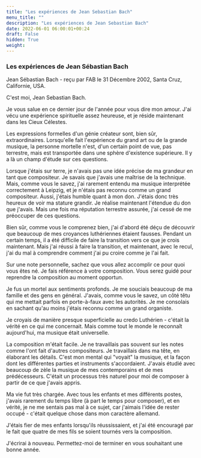 ```yaml
---
title: "Les expériences de Jean Sebastian Bach"
menu_title: ""
description: "Les expériences de Jean Sebastian Bach"
date: 2022-06-01 06:00:01+00:24
draft: False
hidden: True
weight:
---
```

### Les expériences de Jean Sébastian Bach

Jean Sébastian Bach - reçu par FAB le 31 Décembre 2002, Santa Cruz, Californie, USA.

C'est moi, Jean Sebastian Bach.

Je vous salue en ce dernier jour de l'année pour vous dire mon amour. J'ai vécu une expérience spirituelle assez heureuse, et je réside maintenant dans les Cieux Célestes.

Les expressions formelles d'un génie créateur sont, bien sûr, extraordinaires. Lorsqu'elle fait l'expérience du grand art ou de la grande musique, la personne mortelle n'est, d'un certain point de vue, pas terrestre, mais est transportée dans une sphère d'existence supérieure. Il y a là un champ d'étude sur ces questions.

Lorsque j'étais sur terre, je n'avais pas une idée précise de ma grandeur en tant que compositeur. Je savais que j'avais une maîtrise de la technique. Mais, comme vous le savez, j'ai rarement entendu ma musique interprétée correctement à Leipzig, et je n'étais pas reconnu comme un grand compositeur. Aussi, j'étais humble quant à mon don. J'étais donc très heureux de voir ma stature grandir. Je réalise maintenant l'étendue du don que j'avais. Mais une fois ma réputation terrestre assurée, j'ai cessé de me préoccuper de ces questions.

Bien sûr, comme vous le comprenez bien, j'ai d'abord été déçu de découvrir que beaucoup de mes croyances luthériennes étaient fausses. Pendant un certain temps, il a été difficile de faire la transition vers ce que je crois maintenant. Mais j'ai réussi à faire la transition, et maintenant, avec le recul, j'ai du mal à comprendre comment j'ai pu croire comme je l'ai fait.

Sur une note personnelle, sachez que vous allez accomplir ce pour quoi vous êtes né. Je fais référence à votre composition. Vous serez guidé pour reprendre la composition au moment opportun.

Je fus un mortel aux sentiments profonds. Je me souciais beaucoup de ma famille et des gens en général. J'avais, comme vous le savez, un côté têtu qui me mettait parfois en porte-à-faux avec les autorités. Je me consolais en sachant qu'au moins j'étais reconnu comme un grand organiste.

Je croyais de manière presque superficielle au credo Luthérien - c'était la vérité en ce qui me concernait. Mais comme tout le monde le reconnaît aujourd'hui, ma musique était universelle.

La composition m'était facile. Je ne travaillais pas souvent sur les notes comme l'ont fait d'autres compositeurs. Je travaillais dans ma tête, en élaborant les détails. C'est mon mental qui "voyait" la musique, et la façon dont les différentes parties et instruments s'accordaient. J'avais étudié avec beaucoup de zèle la musique de mes contemporains et de mes prédécesseurs. C'était un processus très naturel pour moi de composer à partir de ce que j'avais appris.

Ma vie fut très chargée. Avec tous les enfants et mes différents postes, j'avais rarement du temps libre (à part le temps pour composer), et en vérité, je ne me sentais pas mal à ce sujet, car j'aimais l'idée de rester occupé - c'était quelque chose dans mon caractère allemand.

J'étais fier de mes enfants lorsqu'ils réussissaient, et j'ai été encouragé par le fait que quatre de mes fils se soient tournés vers la composition.

J'écrirai à nouveau. Permettez-moi de terminer en vous souhaitant une bonne année.
